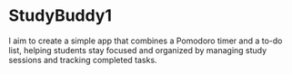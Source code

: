 # StudyBuddy1
I aim to create a simple app that combines a Pomodoro timer and a to-do list, helping students stay focused and organized by managing study sessions and tracking completed tasks.
